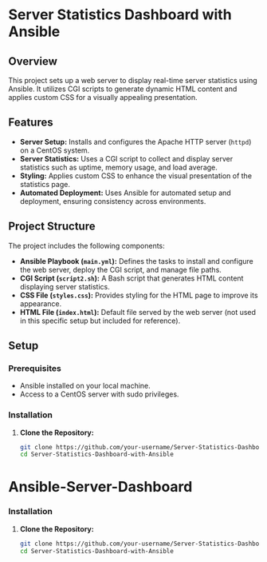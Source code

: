 # Server Statistics Dashboard with Ansible

## Overview

This project sets up a web server to display real-time server statistics using Ansible. It utilizes CGI scripts to generate dynamic HTML content and applies custom CSS for a visually appealing presentation.

## Features

- **Server Setup:** Installs and configures the Apache HTTP server (`httpd`) on a CentOS system.
- **Server Statistics:** Uses a CGI script to collect and display server statistics such as uptime, memory usage, and load average.
- **Styling:** Applies custom CSS to enhance the visual presentation of the statistics page.
- **Automated Deployment:** Uses Ansible for automated setup and deployment, ensuring consistency across environments.

## Project Structure

The project includes the following components:

- **Ansible Playbook (`main.yml`):** Defines the tasks to install and configure the web server, deploy the CGI script, and manage file paths.
- **CGI Script (`script2.sh`):** A Bash script that generates HTML content displaying server statistics.
- **CSS File (`styles.css`):** Provides styling for the HTML page to improve its appearance.
- **HTML File (`index.html`):** Default file served by the web server (not used in this specific setup but included for reference).

## Setup

### Prerequisites

- Ansible installed on your local machine.
- Access to a CentOS server with sudo privileges.

### Installation

1. **Clone the Repository:**

   ```bash
   git clone https://github.com/your-username/Server-Statistics-Dashboard-with-Ansible.git
   cd Server-Statistics-Dashboard-with-Ansible
# Ansible-Server-Dashboard



### Installation

1. **Clone the Repository:**

   ```bash
   git clone https://github.com/your-username/Server-Statistics-Dashboard-with-Ansible.git
   cd Server-Statistics-Dashboard-with-Ansible
